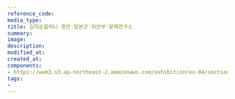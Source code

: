 ```yaml
---
reference_code:
media_type:
title: 김학순할머니 증언-일본군'위안부'문제연구소
summary:
image:
description:
modified_at:
created_at:
components:
- https://wwm3.s3.ap-northeast-2.amazonaws.com/exhibition/ex-04/section-03/영상/김학순할머니+증언-일본군'위안부'문제연구소.mp4
tags:
-
---
```

